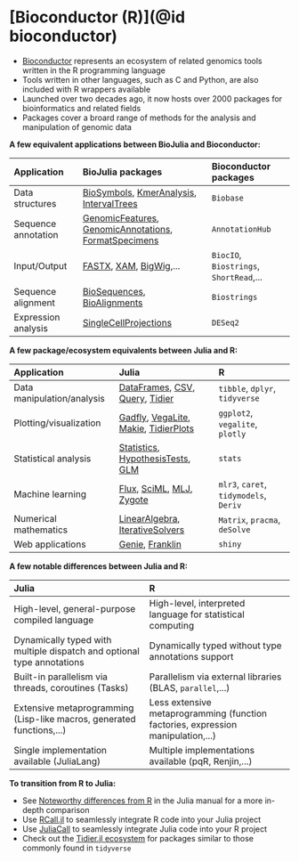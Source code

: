 # [Bioconductor (R)](@id bioconductor)

- [Bioconductor](https://www.bioconductor.org/) represents an ecosystem of related genomics tools written in the R programming language
- Tools written in other languages, such as C and Python, are also included with R wrappers available 
- Launched over two decades ago, it now hosts over 2000 packages for bioinformatics and related fields
- Packages cover a broard range of methods for the analysis and manipulation of genomic data

**A few equivalent applications between BioJulia and Bioconductor:**

| Application         | BioJulia packages                                                                                                                                                                                            | Bioconductor packages                   |
|:--------------------|:-------------------------------------------------------------------------------------------------------------------------------------------------------------------------------------------------------------|:----------------------------------------|
| Data structures     | [BioSymbols](https://biojulia.dev/BioSymbols.jl/stable/), [KmerAnalysis](https://github.com/BioJulia/KmerAnalysis.jl), [IntervalTrees](https://biojulia.dev/IntervalTrees.jl/stable/)                        | `Biobase`                               |
| Sequence annotation | [GenomicFeatures](https://biojulia.dev/GenomicFeatures.jl/stable/), [GenomicAnnotations](https://biojulia.dev/GenomicAnnotations.jl/dev/), [FormatSpecimens](https://github.com/BioJulia/FormatSpecimens.jl) | `AnnotationHub`                         |
| Input/Output        | [FASTX](https://biojulia.dev/FASTX.jl/stable/), [XAM](https://biojulia.dev/XAM.jl/stable/), [BigWig](https://biojulia.dev/BigWig.jl/dev/),...                                                                | `BiocIO`, `Biostrings`, `ShortRead`,... |
| Sequence alignment  | [BioSequences](https://biojulia.dev/BioSequences.jl/stable/), [BioAlignments](https://biojulia.dev/BioAlignments.jl/stable/)                                                                                 | `Biostrings`                            |
| Expression analysis | [SingleCellProjections](https://biojulia.dev/SingleCellProjections.jl/dev/)                                                                                                                                  | `DESeq2`                                |

**A few package/ecosystem equivalents between Julia and R:**

| Application                | Julia                                                                                                                                                                                                        | R                                      |
|:---------------------------|:-------------------------------------------------------------------------------------------------------------------------------------------------------------------------------------------------------------|:---------------------------------------|
| Data manipulation/analysis | [DataFrames](https://dataframes.juliadata.org/stable/), [CSV](https://csv.juliadata.org/stable/), [Query](https://www.queryverse.org/Query.jl/stable/), [Tidier](https://tidierorg.github.io/Tidier.jl/dev/) | `tibble`, `dplyr`, `tidyverse`         |
| Plotting/visualization     | [Gadfly](http://gadflyjl.org/stable/), [VegaLite](https://www.queryverse.org/VegaLite.jl/stable/), [Makie](https://docs.makie.org/stable/), [TidierPlots](https://github.com/TidierOrg/TidierPlots.jl)       | `ggplot2`, `vegalite`, `plotly`        |
| Statistical analysis       | [Statistics](https://docs.julialang.org/en/v1/stdlib/Statistics/), [HypothesisTests](https://github.com/JuliaStats/HypothesisTests.jl), [GLM](https://github.com/JuliaStats/GLM.jl)                          | `stats`                                |
| Machine learning           | [Flux](https://fluxml.ai/Flux.jl/stable/), [SciML](https://sciml.ai/), [MLJ](https://alan-turing-institute.github.io/MLJ.jl/stable/), [Zygote](https://fluxml.ai/Zygote.jl/stable/)                          | `mlr3`, `caret`, `tidymodels`, `Deriv` |
| Numerical mathematics      | [LinearAlgebra](https://docs.julialang.org/en/v1/stdlib/LinearAlgebra/), [IterativeSolvers](https://iterativesolvers.julialinearalgebra.org/dev/)                                                            | `Matrix`, `pracma`, `deSolve`          |
| Web applications           | [Genie](https://genieframework.com/), [Franklin](https://franklinjl.org/)                                                                                                                                    | `shiny`                                |

**A few notable differences between Julia and R:**

| Julia                                                                  | R                                                                                |
|:-----------------------------------------------------------------------|:---------------------------------------------------------------------------------|
| High-level, general-purpose compiled language                          | High-level, interpreted language for statistical computing                       |
| Dynamically typed with multiple dispatch and optional type annotations | Dynamically typed without type annotations support                               |
| Built-in parallelism via threads, coroutines (Tasks)                   | Parallelism via external libraries (BLAS, `parallel`,...)                        |
| Extensive metaprogramming (Lisp-like macros, generated functions,...)  | Less extensive metaprogramming (function factories, expression manipulation,...) |
| Single implementation available (JuliaLang)                            | Multiple implementations available (pqR, Renjin,...)                             |

**To transition from R to Julia:**
- See [Noteworthy differences from R](https://docs.julialang.org/en/v1/manual/noteworthy-differences/#Noteworthy-differences-from-R) in the Julia manual for a more in-depth comparison
- Use [RCall.jl](https://github.com/JuliaInterop/RCall.jl.git) to seamlessly integrate R code into your Julia project
- Use [JuliaCall](https://cran.r-project.org/web/packages/JuliaCall/readme/README.html) to seamlessly integrate Julia code into your R project
- Check out the [Tidier.jl ecosystem](https://tidierorg.github.io/Tidier.jl/dev/) for packages similar to those commonly found in `tidyverse`
